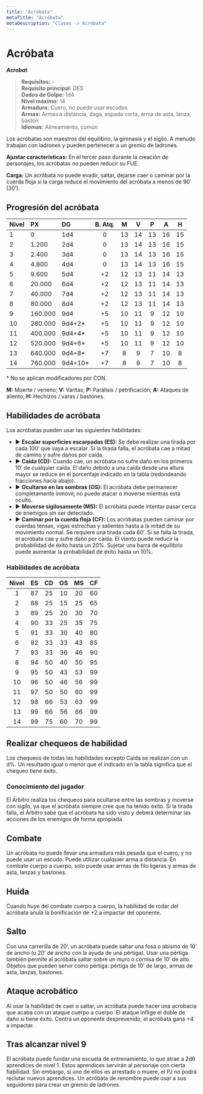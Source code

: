 ```yaml
---
title: "Acróbata"
metaTitle: "Acróbata"
metaDescription: "Clases -> Acróbata"
---
```

# Acróbata 

**_Acrobat_**

> **Requisitos:** -   
> **Requisito principal:** DES   
> **Dados de Golpe:** 1d4   
> **Nivel máximo:** 14   
> **Armadura:** Cuero, no puede usar escudos   
> **Armas:** Armas a distancia, daga, espada corta, arma de asta, lanza, bastón   
> **Idiomas:** Alineamiento, común

Los acróbatas son maestros del equilibrio, la gimnasia y el sigilo. A menudo trabajan con ladrones y pueden pertenecer a un gremio de ladrones. 

**Ajustar características:** En el tercer paso durante la creación de personajes, los acróbatas no pueden reducir su FUE. 

**Carga:** Un acróbata no puede evadir, saltar, dejarse caer o caminar por la cuerda floja si la carga reduce el movimiento del acróbata a menos de 90’ (30’).

## Progresión del acróbata

| Nivel | PX      | DG      | B. Atq. | **M** | **V** | **P** | **A** | **H** |
|:----- |:------- |:------- |:-------:|:-----:|:-----:|:-----:|:-----:|:-----:|
| 1     | 0       | 1d4     |    0    |  13   |  14   |  13   |  16   |  15   |
| 2     | 1.200   | 2d4     |    0    |  13   |  14   |  13   |  16   |  15   |
| 3     | 2.400   | 3d4     |    0    |  13   |  14   |  13   |  16   |  15   |
| 4     | 4.800   | 4d4     |    0    |  13   |  14   |  13   |  16   |  15   |
| 5     | 9.600   | 5d4     |   +2    |  12   |  13   |  11   |  14   |  13   |
| 6     | 20.000  | 6d4     |   +2    |  12   |  13   |  11   |  14   |  13   |
| 7     | 40.000  | 7d4     |   +2    |  12   |  13   |  11   |  14   |  13   |
| 8     | 80.000  | 8d4     |   +2    |  12   |  13   |  11   |  14   |  13   |
| 9     | 160.000 | 9d4     |   +5    |  10   |  11   |   9   |  12   |  10   |
| 10    | 280.000 | 9d4+2*  |   +5    |  10   |  11   |   9   |  12   |  10   |
| 11    | 400.000 | 9d4+4*  |   +5    |  10   |  11   |   9   |  12   |  10   |
| 12    | 520.000 | 9d4+6*  |   +5    |  10   |  11   |   9   |  12   |  10   |
| 13    | 640.000 | 9d4+8*  |   +7    |   8   |   9   |   7   |  10   |   8   |
| 14    | 760.000 | 9d4+10* |   +7    |   8   |   9   |   7   |  10   |   8   |

\* No se aplican modificadores por CON.

**M:** Muerte / veneno; **V:** Varitas; **P:** Parálisis / petrificación; **A:** Ataques de aliento; **H:** Hechizos / varas / bastones.

## Habilidades de acróbata 

Los acróbatas pueden usar las siguientes habilidades:

- ▶ **Escalar superficies escarpadas (ES):** Se debe realizar una tirada por cada 100’ que vaya a escalar. Si la tirada falla, el acróbata cae a mitad de camino y sufre daños por caída. 
- ▶ **Caída (CD):** Cuando cae, un acróbata no sufre daño en los primeros 10’ de cualquier caída. El daño debido a una caída desde una altura mayor se reduce en el porcentaje indicado en la tabla (redondeando fracciones hacia abajo). 
- ▶ **Ocultarse en las sombras (OS):** El acróbata debe permanecer completamente inmóvil; no puede atacar o moverse mientras está oculto.
- ▶ **Moverse sigilosamente (MS):** El acróbata puede intentar pasar cerca de enemigos sin ser detectado. 
- ▶ **Caminar por la cuerda floja (CF):** Los acróbatas pueden caminar por cuerdas tensas, vigas estrechas y salientes hasta a la mitad de su movimiento normal. Se requiere una tirada cada 60’. Si se falla la tirada, el acróbata cae y sufre daño por caída. El viento puede reducir la probabilidad de éxito hasta un 20%. Sujetar una barra de equilibrio puede aumentar la probabilidad de éxito hasta un 10%. 

### Habilidades de acróbata

| Nivel | ES  | CD  | OS  | MS  | CF  | 
|:-----:|:---:|:---:|:---:|:---:|:---:|
|   1   | 87  | 25  | 10  | 20  | 60  |
|   2   | 88  | 25  | 15  | 25  | 65  |
|   3   | 89  | 25  | 20  | 30  | 70  |
|   4   | 90  | 33  | 25  | 35  | 75  |
|   5   | 91  | 33  | 30  | 40  | 80  |
|   6   | 92  | 33  | 33  | 43  | 85  |
|   7   | 93  | 33  | 36  | 46  | 90  |
|   8   | 94  | 50  | 40  | 50  | 95  |
|   9   | 95  | 50  | 43  | 53  | 99  |
|  10   | 96  | 50  | 46  | 56  | 99  |
|  11   | 97  | 50  | 50  | 60  | 99  |
|  12   | 98  | 66  | 53  | 63  | 99  |
|  13   | 99  | 66  | 56  | 66  | 99  |
|  14   | 99  | 75  | 60  | 70  | 99  |

## Realizar chequeos de habilidad

Los chequeos de todas las habilidades excepto Caída se realizan con un d%. Un resultado igual o menor que el indicado en la tabla significa que el chequeo tiene éxito.


### Conocimiento del jugador

El Árbitro realiza los chequeos para ocultarse entre las sombras y moverse con sigilo, ya que el acróbata siempre cree que ha tenido éxito. Si la tirada falla, el Árbitro sabe que el acróbata ha sido visto y deberá determinar las acciones de los enemigos de forma apropiada.
## Combate 

Un acróbata no puede llevar una armadura más pesada que el cuero, y no puede usar un escudo. Puede utilizar cualquier arma a distancia. En combate cuerpo a cuerpo, solo puede usar armas de filo ligeras y armas de asta, lanzas y bastones.

## Huida 

Cuando huye del combate cuerpo a cuerpo, la habilidad de rodar del acróbata anula la bonificación de +2 a impactar del oponente. 

## Salto 

Con una carrerilla de 20’, un acróbata puede saltar una fosa o abismo de 10’ de ancho (o 20’ de ancho con la ayuda de una pértiga). Usar una pértiga también permite al acróbata saltar sobre un muro o cornisa de 10’ de alto. Objetos que pueden servir como pértiga: pértiga de 10’ de largo, armas de asta, lanzas, bastones. 

## Ataque acrobático 

Al usar la habilidad de caer o saltar, un acróbata puede hacer una acrobacia que acaba con un ataque cuerpo a cuerpo. El ataque inflige el doble de daño si tiene éxito. Contra un oponente desprevenido, el acróbata gana +4 a impactar.

## Tras alcanzar nivel 9

El acróbata puede fundar una escuela de entrenamiento, lo que atrae a 2d6 aprendices de nivel 1. Estos aprendices servirán al personaje con cierta fiabilidad. Sin embargo, si uno de ellos es arrestado o muere, el PJ no podrá reclutar nuevos aprendices. Un acróbata de renombre puede usar a sus seguidores para crear un gremio de ladrones.